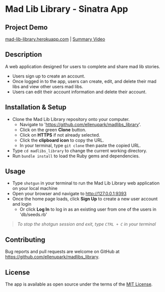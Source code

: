 # Mad Lib Library - Sinatra App

## Project Demo

[mad-lib-library.herokuapp.com](https://mad-lib-library.herokuapp.com/) | [Summary Video](https://www.youtube.com/watch?v=G8yLC63dcd0)

## Description

A web application designed for users to complete and share mad lib stories.
* Users sign up to create an account.
* Once logged in to the app, users can create, edit, and delete their mad libs and view other users mad libs.
* Users can edit their account information and delete their account.

## Installation & Setup

* Clone the Mad Lib Library repository onto your computer.
  * Navigate to 'https://github.com/ellenupark/madlibs_library'.
  * Click on the green **Clone** button.
  * Click on **HTTPS** if not already selected.
  * Click the **clipboard icon** to copy the URL.
  * In your terminal, type `git clone` then paste the copied URL.
* Type `cd madlibs_library` to change the current working directory.
* Run `bundle install` to load the Ruby gems and dependencies.

## Usage

* Type `shotgun` in your terminal to run the Mad Lib Library web application on your local machine
* Open your browser and navigate to http://127.0.0.1:9393
* Once the home page loads, click **Sign Up** to create a new user account and login
  * Or click **Log In** to log in as an existing user from one of the users in 'db/seeds.rb'
> _To stop the shotgun session and exit, type `CTRL + C` in your terminal_

## Contributing

Bug reports and pull requests are welcome on GitHub at https://github.com/ellenupark/madlibs_library.

## License
The app is available as open source under the terms of the [MIT License](https://opensource.org/licenses/MIT).
